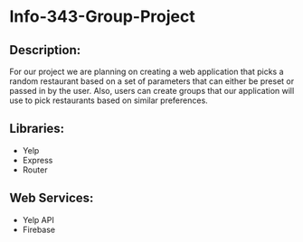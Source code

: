 # Info-343-Group-Project

## Description:
For our project we are planning on creating a web application that picks a random restaurant based on a set of parameters that can either be preset or passed in by the user. Also, users can create groups that our application will use to pick restaurants based on similar preferences.

## Libraries:
* Yelp
* Express
* Router

## Web Services:
* Yelp API
* Firebase